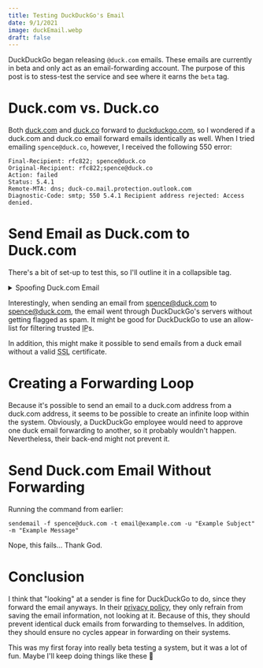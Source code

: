 ```yaml
---
title: Testing DuckDuckGo's Email
date: 9/1/2021
image: duckEmail.webp
draft: false
---
```


DuckDuckGo began releasing `@duck.com` emails. These emails are currently in beta and only act as an email-forwarding account. The purpose of this post is to stess-test the service and see where it earns the `beta` tag.

# Duck.com vs. Duck.co

Both [duck.com](https://duck.com) and [duck.co](https://duck.co) forward to [duckduckgo.com](https://duckduckgo.com), so I wondered if a duck.com and duck.co email forward emails identically as well. When I tried emailing `spence@duck.co`, however, I received the following 550 error:

```shell
Final-Recipient: rfc822; spence@duck.co
Original-Recipient: rfc822;spence@duck.co
Action: failed
Status: 5.4.1
Remote-MTA: dns; duck-co.mail.protection.outlook.com
Diagnostic-Code: smtp; 550 5.4.1 Recipient address rejected: Access denied.
```

# Send Email as Duck.com to Duck.com

There's a bit of set-up to test this, so I'll outline it in a collapsible tag.

<details>
<summary>Spoofing Duck.com Email</summary>

```shell
# install a mail server
sudo apt install postfix

# install an emailing wrapper
sudo apt install sendemail

# start the email server
systemctl start postfix

# send the email
sendemail -f spence@duck.com -t spence@duck.com -u "Example Subject" -m "Example Message"
```

</details>

Interestingly, when sending an email from spence@duck.com to spence@duck.com, the email went through DuckDuckGo's servers without getting flagged as spam. It might be good for DuckDuckGo to use an allow-list for filtering trusted <abbr title="Internet Protocol">IP</abbr>s.

In addition, this might make it possible to send emails from a duck email without a valid <abbr title="Secure Sockets Layer">SSL</abbr> certificate.

# Creating a Forwarding Loop

Because it's possible to send an email to a duck.com address from a duck.com address, it seems to be possible to create an infinite loop within the system. Obviously, a DuckDuckGo employee would need to approve one duck email forwarding to another, so it probably wouldn't happen. Nevertheless, their back-end might not prevent it.

# Send Duck.com Email Without Forwarding

Running the command from earlier:

```shell
sendemail -f spence@duck.com -t email@example.com -u "Example Subject" -m "Example Message"
```

Nope, this fails... Thank God.

# Conclusion

I think that "looking" at a sender is fine for DuckDuckGo to do, since they forward the email anyways. In their [privacy policy](https://duckduckgo.com/email/privacy-guarantees), they only refrain from saving the email information, not looking at it. Because of this, they should prevent identical duck emails from forwarding to themselves. In addition, they should ensure no cycles appear in forwarding on their systems.

This was my first foray into really beta testing a system, but it was a lot of fun. Maybe I'll keep doing things like these 🤩
